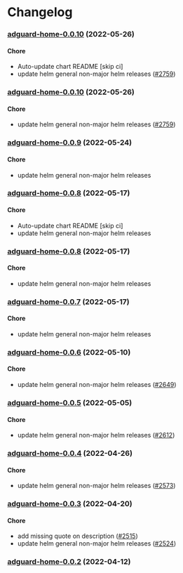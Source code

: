 # Changelog<br>


<a name="adguard-home-0.0.10"></a>
### [adguard-home-0.0.10](https://github.com/truecharts/apps/compare/adguard-home-0.0.9...adguard-home-0.0.10) (2022-05-26)

#### Chore

* Auto-update chart README [skip ci]
* update helm general non-major helm releases ([#2759](https://github.com/truecharts/apps/issues/2759))



<a name="adguard-home-0.0.10"></a>
### [adguard-home-0.0.10](https://github.com/truecharts/apps/compare/adguard-home-0.0.9...adguard-home-0.0.10) (2022-05-26)

#### Chore

* update helm general non-major helm releases ([#2759](https://github.com/truecharts/apps/issues/2759))



<a name="adguard-home-0.0.9"></a>
### [adguard-home-0.0.9](https://github.com/truecharts/apps/compare/adguard-home-0.0.8...adguard-home-0.0.9) (2022-05-24)

#### Chore

* update helm general non-major helm releases



<a name="adguard-home-0.0.8"></a>
### [adguard-home-0.0.8](https://github.com/truecharts/apps/compare/adguard-home-0.0.7...adguard-home-0.0.8) (2022-05-17)

#### Chore

* Auto-update chart README [skip ci]
* update helm general non-major helm releases



<a name="adguard-home-0.0.8"></a>
### [adguard-home-0.0.8](https://github.com/truecharts/apps/compare/adguard-home-0.0.7...adguard-home-0.0.8) (2022-05-17)

#### Chore

* update helm general non-major helm releases



<a name="adguard-home-0.0.7"></a>
### [adguard-home-0.0.7](https://github.com/truecharts/apps/compare/adguard-home-0.0.6...adguard-home-0.0.7) (2022-05-17)

#### Chore

* update helm general non-major helm releases



<a name="adguard-home-0.0.6"></a>
### [adguard-home-0.0.6](https://github.com/truecharts/apps/compare/adguard-home-0.0.5...adguard-home-0.0.6) (2022-05-10)

#### Chore

* update helm general non-major helm releases ([#2649](https://github.com/truecharts/apps/issues/2649))



<a name="adguard-home-0.0.5"></a>
### [adguard-home-0.0.5](https://github.com/truecharts/apps/compare/adguard-home-0.0.4...adguard-home-0.0.5) (2022-05-05)

#### Chore

* update helm general non-major helm releases ([#2612](https://github.com/truecharts/apps/issues/2612))



<a name="adguard-home-0.0.4"></a>
### [adguard-home-0.0.4](https://github.com/truecharts/apps/compare/adguard-home-0.0.3...adguard-home-0.0.4) (2022-04-26)

#### Chore

* update helm general non-major helm releases ([#2573](https://github.com/truecharts/apps/issues/2573))



<a name="adguard-home-0.0.3"></a>
### [adguard-home-0.0.3](https://github.com/truecharts/apps/compare/adguard-home-0.0.2...adguard-home-0.0.3) (2022-04-20)

#### Chore

* add missing quote on description ([#2515](https://github.com/truecharts/apps/issues/2515))
* update helm general non-major helm releases ([#2524](https://github.com/truecharts/apps/issues/2524))



<a name="adguard-home-0.0.2"></a>
### [adguard-home-0.0.2](https://github.com/truecharts/apps/compare/adguard-home-0.0.1...adguard-home-0.0.2) (2022-04-12)

